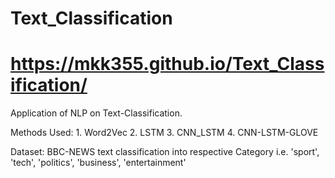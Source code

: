 # Text_Classification
# https://mkk355.github.io/Text_Classification/
Application of NLP on Text-Classification.

Methods Used:
     1. Word2Vec
     2. LSTM
     3. CNN_LSTM
     4. CNN-LSTM-GLOVE
     
Dataset: BBC-NEWS text classification into respective Category i.e. 'sport', 'tech', 'politics', 'business', 'entertainment'
